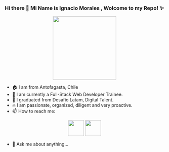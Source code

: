 <!DOCTYPE html>
### Hi there 👋 Mi Name is Ignacio Morales , Wolcome to my Repo! ✨ 

<p align="center">
  <img src="https://myoctocat.com/assets/images/octocats/octocat-20.png"  width=200>
</p>

- 🏠 I am from Antofagasta, Chile
- 🚀 I am currently a Full-Stack Web Developer Trainee.
- 📜 I graduated from Desafio Latam, Digital Talent.
- 🔥 I am passionate, organized, diligent and very proactive.
- 📫 How to reach me:
<p align="center">
<a href="https://www.linkedin.com/in/ignacio-morales-07035079" target="_blank"> <img src="https://img.freepik.com/vector-premium/logotipo-cuadrado-linkedin-aislado-sobre-fondo-blanco_469489-892.jpg" width="50" height="50"/></a> 
<a href="https://ignacio.an@gmail.com" target="_blank"> <img src="https://cdn.pixabay.com/photo/2016/06/13/17/30/mail-1454731_640.png" width="50" height="50"/></a> 
</p>  


- 💬 Ask me about anything...

